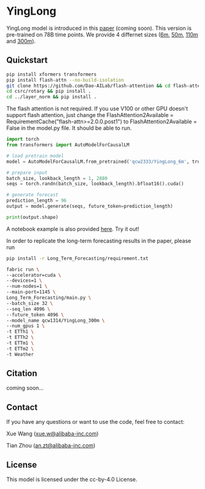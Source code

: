 # YingLong

YingLong model is introduced in this [paper](xxxxxxxx) (coming soon). This version is pre-trained on 78B time points. We provide 4 differnet sizes ([6m](https://huggingface.co/qcw2333/YingLong_6m), [50m](https://huggingface.co/qcw2333/YingLong_50m), [110m](https://huggingface.co/qcw2333/YingLong_110m) and [300m](https://huggingface.co/qcw2333/YingLong_300m)).

 
## Quickstart

```bash
pip install xformers transformers
pip install flash-attn --no-build-isolation
git clone https://github.com/Dao-AILab/flash-attention && cd flash-attention
cd csrc/rotary && pip install .
cd ../layer_norm && pip install .
```
The flash attention is not required. If you use V100 or other GPU doesn't support flash attention, just change the FlashAttention2Available = RequirementCache("flash-attn>=2.0.0.post1") to
FlashAttention2Available = False in the model.py file. It should be able to run. 

```python
import torch
from transformers import AutoModelForCausalLM

# load pretrain model
model = AutoModelForCausalLM.from_pretrained('qcw2333/YingLong_6m', trust_remote_code=True,torch_dtype=torch.bfloat16).cuda()

# prepare input
batch_size, lookback_length = 1, 2880
seqs = torch.randn(batch_size, lookback_length).bfloat16().cuda()

# generate forecast
prediction_length = 96
output = model.generate(seqs, future_token=prediction_length)

print(output.shape)
```

A notebook example is also provided [here](https://github.com/wxie9/YingLong/blob/main/quickstart_zero_shot.ipynb). Try it out!


In order to replicate the long-term forecasting results in the paper, please run

```bash
pip install -r Long_Term_Forecasting/requirement.txt

fabric run \
--accelerator=cuda \
--devices=1 \
--num-nodes=1 \
--main-port=1145 \
Long_Term_Forecasting/main.py \
--batch_size 32 \
--seq_len 4096 \
--future_token 4096 \
--model_name qcw1314/YingLong_300m \
--num_gpus 1 \
-t ETTh1 \
-t ETTh2 \
-t ETTm1 \
-t ETTm2 \
-t Weather

```

<!-- ## Specification -->


<!-- ## Acknowledgments -->

## Citation

coming soon...

## Contact

If you have any questions or want to use the code, feel free to contact:

Xue Wang (xue.w@alibaba-inc.com)

Tian Zhou (an.zt@alibaba-inc.com)

 
## License

This model is licensed under the cc-by-4.0 License.
